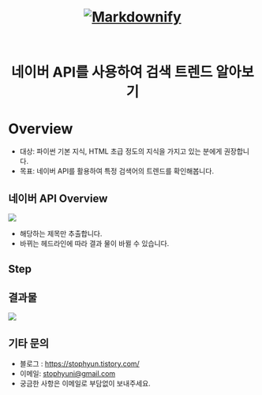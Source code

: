 <h1 align="center">
  <br>
  <a href="https://news.naver.com/main/main.nhn?mode=LSD&mid=shm&sid1=101"><img src="https://user-images.githubusercontent.com/43984584/53391254-213f6500-39d9-11e9-9611-4346396738a0.png" alt="Markdownify" width=""></a>
  <br>
  
  <br>
</h1>

<h1 align="center"> 네이버 API를 사용하여 검색 트렌드 알아보기
</p>

# Overview

- 대상: 파이썬 기본 지식, HTML 초급 정도의 지식을 가지고 있는 분에게 권장합니다.
- 목표: 네이버 API를 활용하여 특정 검색어의 트렌드를 확인해봅니다.

## 네이버 API Overview

<img src="https://user-images.githubusercontent.com/43984584/53391264-2a303680-39d9-11e9-8b25-2c22f391fa3f.png">

- 해당하는 제목만 추출합니다.
- 바뀌는 헤드라인에 따라 결과 물이 바뀔 수 있습니다.

## Step

## 결과물

<img src="https://user-images.githubusercontent.com/43984584/53391452-bf332f80-39d9-11e9-96b2-1b163160eb02.png">

## 기타 문의

- 블로그 : https://stophyun.tistory.com/
- 이메일: stophyuni@gmail.com
- 궁금한 사항은 이메일로 부담없이 보내주세요.
